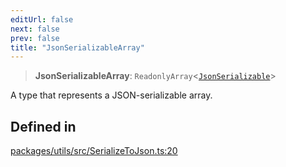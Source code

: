 ```yaml
---
editUrl: false
next: false
prev: false
title: "JsonSerializableArray"
---
```


> **JsonSerializableArray**: `ReadonlyArray`\<[`JsonSerializable`](/reference/tevm/utils/type-aliases/jsonserializable/)\>

A type that represents a JSON-serializable array.

## Defined in

[packages/utils/src/SerializeToJson.ts:20](https://github.com/evmts/tevm-monorepo/blob/main/packages/utils/src/SerializeToJson.ts#L20)

